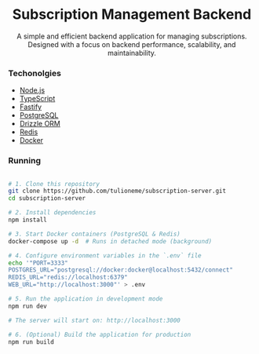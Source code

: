 <h1 align="center">Subscription Management Backend</h1>

<p align="center">A simple and efficient backend application for managing subscriptions. Designed with a focus on backend performance, scalability, and maintainability.</p>

### Techonolgies

- [Node.js](https://nodejs.org/en/)
- [TypeScript](https://www.typescriptlang.org/)
- [Fastify](https://fastify.dev/)
- [PostgreSQL](https://www.postgresql.org/)
- [Drizzle ORM](https://orm.drizzle.team/)
- [Redis](https://redis.io/)
- [Docker](https://www.docker.com/)

### Running

```bash

# 1. Clone this repository
git clone https://github.com/tulioneme/subscription-server.git
cd subscription-server

# 2. Install dependencies
npm install

# 3. Start Docker containers (PostgreSQL & Redis)
docker-compose up -d  # Runs in detached mode (background)

# 4. Configure environment variables in the `.env` file
echo '"PORT=3333"
POSTGRES_URL="postgresql://docker:docker@localhost:5432/connect"
REDIS_URL="redis://localhost:6379"
WEB_URL="http://localhost:3000"' > .env

# 5. Run the application in development mode
npm run dev

# The server will start on: http://localhost:3000

# 6. (Optional) Build the application for production
npm run build

```
